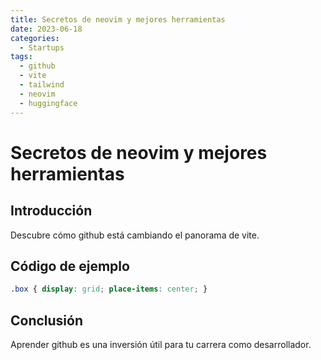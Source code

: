 ```yaml
---
title: Secretos de neovim y mejores herramientas
date: 2023-06-18
categories:
  - Startups
tags:
  - github
  - vite
  - tailwind
  - neovim
  - huggingface
---
```


# Secretos de neovim y mejores herramientas

## Introducción

Descubre cómo github está cambiando el panorama de vite.

## Código de ejemplo

```css
.box { display: grid; place-items: center; }
```

## Conclusión

Aprender github es una inversión útil para tu carrera como desarrollador.